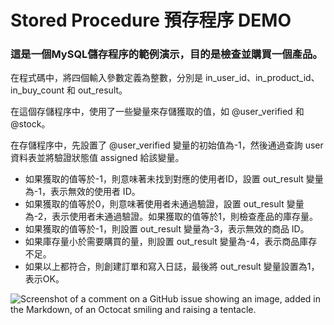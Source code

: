 # Stored Procedure 預存程序 DEMO


### 這是一個MySQL儲存程序的範例演示，目的是檢查並購買一個產品。

在程式碼中，將四個輸入參數定義為整數，分別是 in_user_id、in_product_id、in_buy_count 和 out_result。

在這個存儲程序中，使用了一些變量來存儲獲取的值，如 @user_verified 和 @stock。

在存儲程序中，先設置了 @user_verified 變量的初始值為-1，然後通過查詢 user 資料表並將驗證狀態值 assigned 給該變量。

- 如果獲取的值等於-1，則意味著未找到對應的使用者ID，設置 out_result 變量為-1，表示無效的使用者 ID。
- 如果獲取的值等於0，則意味著使用者未通過驗證，設置 out_result 變量為-2，表示使用者未通過驗證。如果獲取的值等於1，則檢查產品的庫存量。
- 如果獲取的值等於-1，則設置 out_result 變量為-3，表示無效的商品 ID。
- 如果庫存量小於需要購買的量，則設置 out_result 變量為-4，表示商品庫存不足。
- 如果以上都符合，則創建訂單和寫入日誌，最後將 out_result 變量設置為1，表示OK。

![Screenshot of a comment on a GitHub issue showing an image, added in the Markdown, of an Octocat smiling and raising a tentacle.](https://bayimg.com/b68b1f4b17d090fadaf453fcd9dfa6bad7a79057.jpg)



